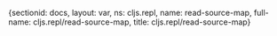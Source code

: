 {sectionid: docs, layout: var, ns: cljs.repl, name: read-source-map, full-name: cljs.repl/read-source-map,
  title: cljs.repl/read-source-map}
